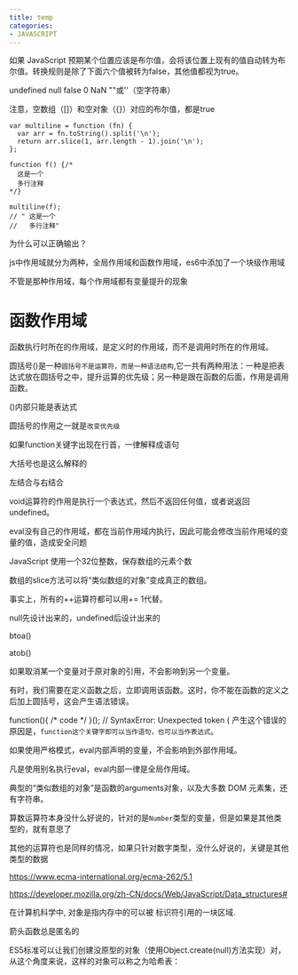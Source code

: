 ```yaml
---
title: temp
categories:
- JAVASCRIPT
---
```


如果 JavaScript 预期某个位置应该是布尔值，会将该位置上现有的值自动转为布尔值。转换规则是除了下面六个值被转为false，其他值都视为true。

undefined
null
false
0
NaN
""或''（空字符串）


注意，空数组（[]）和空对象（{}）对应的布尔值，都是true





```
var multiline = function (fn) {
  var arr = fn.toString().split('\n');
  return arr.slice(1, arr.length - 1).join('\n');
};

function f() {/*
  这是一个
  多行注释
*/}

multiline(f);
// " 这是一个
//   多行注释"
```
为什么可以正确输出？


js中作用域就分为两种，全局作用域和函数作用域，es6中添加了一个块级作用域


不管是那种作用域，每个作用域都有变量提升的现象


# 函数作用域

函数执行时所在的作用域，是定义时的作用域，而不是调用时所在的作用域。





圆括号()是一种`圆括号不是运算符，而是一种语法结构`,它一共有两种用法：一种是把表达式放在圆括号之中，提升运算的优先级；另一种是跟在函数的后面，作用是调用函数。

()内部只能是表达式


圆括号的作用之一就是`改变优先级`



如果function关键字出现在行首，一律解释成语句

大括号也是这么解释的



左结合与右结合



void运算符的作用是执行一个表达式，然后不返回任何值，或者说返回undefined。



eval没有自己的作用域，都在当前作用域内执行，因此可能会修改当前作用域的变量的值，造成安全问题



JavaScript 使用一个32位整数，保存数组的元素个数



数组的slice方法可以将“类似数组的对象”变成真正的数组。




事实上，所有的++运算符都可以用+= 1代替。



null先设计出来的，undefined后设计出来的


btoa()

atob()




如果取消某一个变量对于原对象的引用，不会影响到另一个变量。




有时，我们需要在定义函数之后，立即调用该函数。这时，你不能在函数的定义之后加上圆括号，这会产生语法错误。

function(){ /* code */ }();
// SyntaxError: Unexpected token (
产生这个错误的原因是，`function这个关键字即可以当作语句，也可以当作表达式`。




如果使用严格模式，eval内部声明的变量，不会影响到外部作用域。



凡是使用别名执行eval，eval内部一律是全局作用域。




典型的“类似数组的对象”是函数的arguments对象，以及大多数 DOM 元素集，还有字符串。


算数运算符本身没什么好说的，针对的是`Number`类型的变量，但是如果是其他类型的，就有意思了

其他的运算符也是同样的情况，如果只针对数字类型，没什么好说的，关键是其他类型的数据






https://www.ecma-international.org/ecma-262/5.1


https://developer.mozilla.org/zh-CN/docs/Web/JavaScript/Data_structures#



在计算机科学中, 对象是指内存中的可以被 标识符引用的一块区域.


箭头函数总是匿名的




ES5标准可以让我们创建没原型的对象（使用Object.create(null)方法实现）对，从这个角度来说，这样的对象可以称之为哈希表：